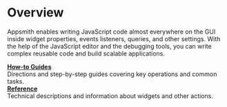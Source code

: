 # Overview

Appsmith enables writing JavaScript code almost everywhere on the GUI inside widget properties, events listeners, queries, and other settings. With the help of the JavaScript editor and the debugging tools, you can write complex reusable code and build scalable applications.

<div class="containerGridSampleApp">
   <div class="containerColumnSampleApp columnGrid column-one">
    <div class="containerCol">
      </div> 
      <b><a href="/write-code/how-to-guides">How-to Guides</a></b>
      <div class="containerDescription">
      Directions and step-by-step guides covering key operations and common tasks.
      </div>
   </div>

   <div class="containerColumnSampleApp columnGrid column-two">
   <div class="containerCol">
      </div>
      <b><a href="/write-code/reference"> Reference</a></b>
      <div class="containerDescription"> Technical descriptions and information about widgets and other actions.
      </div>
   </div>
</div>
